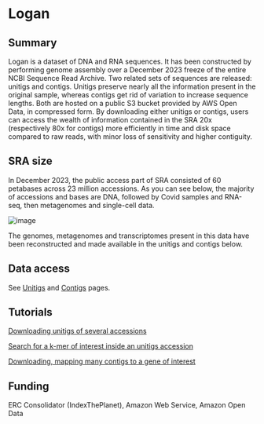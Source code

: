 # Logan

## Summary

Logan is a dataset of DNA and RNA sequences. It has been constructed by performing genome assembly over a December 2023 freeze of the entire NCBI Sequence Read Archive. Two related sets of sequences are released: unitigs and contigs. Unitigs preserve nearly all the information present in the original sample, whereas contigs get rid of variation to increase sequence lengths. Both are hosted on a public S3 bucket provided by AWS Open Data, in compressed form. By downloading either unitigs or contigs, users can access the wealth of information contained in the SRA 20x (respectively 80x for contigs) more efficiently in time and disk space compared to raw reads, with minor loss of sensitivity and higher contiguity.

## SRA size

In December 2023, the public access part of SRA consisted of 60 petabases across 23 million accessions. As you can see below, the majority of accessions and bases are DNA, followed by Covid samples and RNA-seq, then metagenomes and single-cell data.

![image](https://github.com/IndexThePlanet/Logan/assets/1218301/3b76ced7-ed01-4842-83f0-d897c0cf7d55)

The genomes, metagenomes and transcriptomes present in this data have been reconstructed and made available in the unitigs and contigs below.

## Data access

See [Unitigs](Unitigs.md) and [Contigs](Contigs.md) pages.

## Tutorials

[Downloading unitigs of several accessions](Accessions.md)

[Search for a k-mer of interest inside an unitigs accession](Kmer_search.md)

[Downloading, mapping many contigs to a gene of interest](Chickens.md)

## Funding

ERC Consolidator (IndexThePlanet), Amazon Web Service, Amazon Open Data

